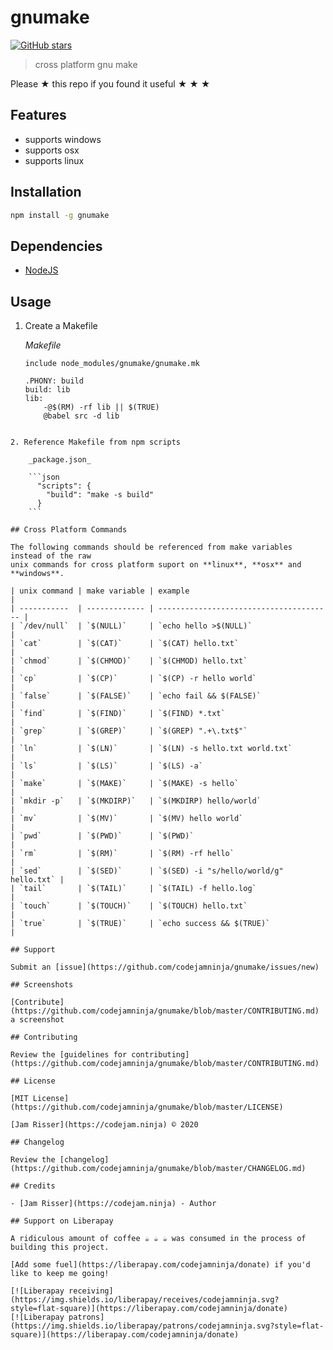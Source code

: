 # gnumake

[![GitHub stars](https://img.shields.io/github/stars/codejamninja/gnumake.svg?style=social&label=Stars)](https://github.com/codejamninja/gnumake)

> cross platform gnu make

Please ★ this repo if you found it useful ★ ★ ★

## Features

- supports windows
- supports osx
- supports linux

## Installation

```sh
npm install -g gnumake
```

## Dependencies

- [NodeJS](https://nodejs.org)

## Usage

1. Create a Makefile

    _Makefile_

    ```make
    include node_modules/gnumake/gnumake.mk

    .PHONY: build
    build: lib
    lib:
    	-@$(RM) -rf lib || $(TRUE)
    	@babel src -d lib
```

2. Reference Makefile from npm scripts

    _package.json_

    ```json
      "scripts": {
        "build": "make -s build"
      }
    ```

## Cross Platform Commands

The following commands should be referenced from make variables instead of the raw
unix commands for cross platform suport on **linux**, **osx** and **windows**.

| unix command | make variable | example                                 |
| -----------  | ------------- | --------------------------------------- |
| `/dev/null`  | `$(NULL)`     | `echo hello >$(NULL)`                   |
| `cat`        | `$(CAT)`      | `$(CAT) hello.txt`                      |
| `chmod`      | `$(CHMOD)`    | `$(CHMOD) hello.txt`                    |
| `cp`         | `$(CP)`       | `$(CP) -r hello world`                  |
| `false`      | `$(FALSE)`    | `echo fail && $(FALSE)`                 |
| `find`       | `$(FIND)`     | `$(FIND) *.txt`                         |
| `grep`       | `$(GREP)`     | `$(GREP) ".+\.txt$"`                    |
| `ln`         | `$(LN)`       | `$(LN) -s hello.txt world.txt`          |
| `ls`         | `$(LS)`       | `$(LS) -a`                              |
| `make`       | `$(MAKE)`     | `$(MAKE) -s hello`                      |
| `mkdir -p`   | `$(MKDIRP)`   | `$(MKDIRP) hello/world`                 |
| `mv`         | `$(MV)`       | `$(MV) hello world`                     |
| `pwd`        | `$(PWD)`      | `$(PWD)`                                |
| `rm`         | `$(RM)`       | `$(RM) -rf hello`                       |
| `sed`        | `$(SED)`      | `$(SED) -i "s/hello/world/g" hello.txt` |
| `tail`       | `$(TAIL)`     | `$(TAIL) -f hello.log`                  |
| `touch`      | `$(TOUCH)`    | `$(TOUCH) hello.txt`                    |
| `true`       | `$(TRUE)`     | `echo success && $(TRUE)`               |

## Support

Submit an [issue](https://github.com/codejamninja/gnumake/issues/new)

## Screenshots

[Contribute](https://github.com/codejamninja/gnumake/blob/master/CONTRIBUTING.md) a screenshot

## Contributing

Review the [guidelines for contributing](https://github.com/codejamninja/gnumake/blob/master/CONTRIBUTING.md)

## License

[MIT License](https://github.com/codejamninja/gnumake/blob/master/LICENSE)

[Jam Risser](https://codejam.ninja) © 2020

## Changelog

Review the [changelog](https://github.com/codejamninja/gnumake/blob/master/CHANGELOG.md)

## Credits

- [Jam Risser](https://codejam.ninja) - Author

## Support on Liberapay

A ridiculous amount of coffee ☕ ☕ ☕ was consumed in the process of building this project.

[Add some fuel](https://liberapay.com/codejamninja/donate) if you'd like to keep me going!

[![Liberapay receiving](https://img.shields.io/liberapay/receives/codejamninja.svg?style=flat-square)](https://liberapay.com/codejamninja/donate)
[![Liberapay patrons](https://img.shields.io/liberapay/patrons/codejamninja.svg?style=flat-square)](https://liberapay.com/codejamninja/donate)
